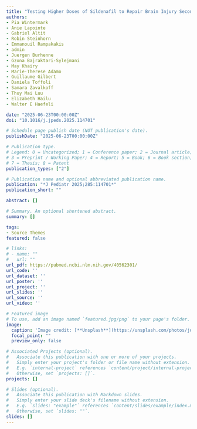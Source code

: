 ```yaml
---
title: "Testing Higher Doses of Sildenafil to Repair Brain Injury Secondary to Birth Asphyxia: An Open-Label Dose-Finding Phase 1b Clinical Trial-Sildenafil Administration to Treat Neonatal Encephalopathy-Study 02"
authors:
- Pia Wintermark
- Anie Lapointe
- Gabriel Altit
- Robin Steinhorn
- Emmanouil Rampakakis
- admin
- Juergen Burhenne
- Gzona Bajraktari-Sylejmani
- May Khairy
- Marie-Therese Adamo
- Guillaume Gilbert
- Daniela Toffoli
- Samara Zavalkoff
- Thuy Mai Luu
- Elizabeth Hailu
- Walter E Haefeli

date: "2025-06-23T00:00:00Z"
doi: "10.1016/j.jpeds.2025.114701"

# Schedule page publish date (NOT publication's date).
publishDate: "2025-06-23T00:00:00Z"

# Publication type.
# Legend: 0 = Uncategorized; 1 = Conference paper; 2 = Journal article;
# 3 = Preprint / Working Paper; 4 = Report; 5 = Book; 6 = Book section;
# 7 = Thesis; 8 = Patent
publication_types: ["2"]

# Publication name and optional abbreviated publication name.
publication: "*J Pediatr 2025;285:114701*"
publication_short: ""

abstract: []

# Summary. An optional shortened abstract.
summary: []

tags:
- Source Themes
featured: false

# links:
# - name: ""
#   url: ""
url_pdf: https://pubmed.ncbi.nlm.nih.gov/40562301/
url_code: ''
url_dataset: ''
url_poster: ''
url_project: ''
url_slides: ''
url_source: ''
url_video: ''

# Featured image
# To use, add an image named `featured.jpg/png` to your page's folder. 
image:
  caption: 'Image credit: [**Unsplash**](https://unsplash.com/photos/jdD8gXaTZsc)'
  focal_point: ""
  preview_only: false

# Associated Projects (optional).
#   Associate this publication with one or more of your projects.
#   Simply enter your project's folder or file name without extension.
#   E.g. `internal-project` references `content/project/internal-project/index.md`.
#   Otherwise, set `projects: []`.
projects: []

# Slides (optional).
#   Associate this publication with Markdown slides.
#   Simply enter your slide deck's filename without extension.
#   E.g. `slides: "example"` references `content/slides/example/index.md`.
#   Otherwise, set `slides: ""`.
slides: []
---
```

